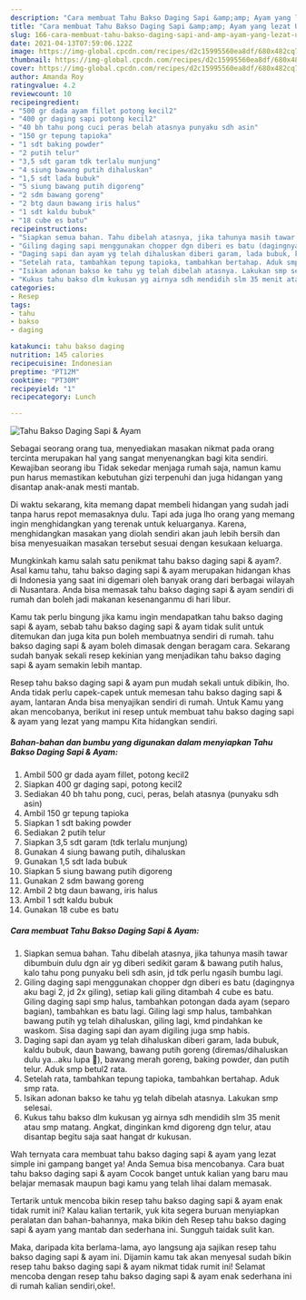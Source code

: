 ```yaml
---
description: "Cara membuat Tahu Bakso Daging Sapi &amp;amp; Ayam yang lezat Untuk Jualan"
title: "Cara membuat Tahu Bakso Daging Sapi &amp;amp; Ayam yang lezat Untuk Jualan"
slug: 166-cara-membuat-tahu-bakso-daging-sapi-and-amp-ayam-yang-lezat-untuk-jualan
date: 2021-04-13T07:59:06.122Z
image: https://img-global.cpcdn.com/recipes/d2c15995560ea8df/680x482cq70/tahu-bakso-daging-sapi-ayam-foto-resep-utama.jpg
thumbnail: https://img-global.cpcdn.com/recipes/d2c15995560ea8df/680x482cq70/tahu-bakso-daging-sapi-ayam-foto-resep-utama.jpg
cover: https://img-global.cpcdn.com/recipes/d2c15995560ea8df/680x482cq70/tahu-bakso-daging-sapi-ayam-foto-resep-utama.jpg
author: Amanda Roy
ratingvalue: 4.2
reviewcount: 10
recipeingredient:
- "500 gr dada ayam fillet potong kecil2"
- "400 gr daging sapi potong kecil2"
- "40 bh tahu pong cuci peras belah atasnya punyaku sdh asin"
- "150 gr tepung tapioka"
- "1 sdt baking powder"
- "2 putih telur"
- "3,5 sdt garam tdk terlalu munjung"
- "4 siung bawang putih dihaluskan"
- "1,5 sdt lada bubuk"
- "5 siung bawang putih digoreng"
- "2 sdm bawang goreng"
- "2 btg daun bawang iris halus"
- "1 sdt kaldu bubuk"
- "18 cube es batu"
recipeinstructions:
- "Siapkan semua bahan. Tahu dibelah atasnya, jika tahunya masih tawar dibumbuin dulu dgn air yg diberi sedikit garam &amp; bawang putih halus, kalo tahu pong punyaku beli sdh asin, jd tdk perlu ngasih bumbu lagi."
- "Giling daging sapi menggunakan chopper dgn diberi es batu (dagingnya aku bagi 2, jd 2x giling), setiap kali giling ditambah 4 cube es batu. Giling daging sapi smp halus, tambahkan potongan dada ayam (separo bagian), tambahkan es batu lagi. Giling lagi smp halus, tambahkan bawang putih yg telah dihaluskan, giling lagi, kmd pindahkan ke waskom. Sisa daging sapi dan ayam digiling juga smp habis."
- "Daging sapi dan ayam yg telah dihaluskan diberi garam, lada bubuk, kaldu bubuk, daun bawang, bawang putih goreng (diremas/dihaluskan dulu ya...aku lupa 🤭), bawang merah goreng, baking powder, dan putih telur. Aduk smp betul2 rata."
- "Setelah rata, tambahkan tepung tapioka, tambahkan bertahap. Aduk smp rata."
- "Isikan adonan bakso ke tahu yg telah dibelah atasnya. Lakukan smp selesai."
- "Kukus tahu bakso dlm kukusan yg airnya sdh mendidih slm 35 menit atau smp matang. Angkat, dinginkan kmd digoreng dgn telur, atau disantap begitu saja saat hangat dr kukusan."
categories:
- Resep
tags:
- tahu
- bakso
- daging

katakunci: tahu bakso daging 
nutrition: 145 calories
recipecuisine: Indonesian
preptime: "PT12M"
cooktime: "PT30M"
recipeyield: "1"
recipecategory: Lunch

---
```



![Tahu Bakso Daging Sapi &amp; Ayam](https://img-global.cpcdn.com/recipes/d2c15995560ea8df/680x482cq70/tahu-bakso-daging-sapi-ayam-foto-resep-utama.jpg)

Sebagai seorang orang tua, menyediakan masakan nikmat pada orang tercinta merupakan hal yang sangat menyenangkan bagi kita sendiri. Kewajiban seorang ibu Tidak sekedar menjaga rumah saja, namun kamu pun harus memastikan kebutuhan gizi terpenuhi dan juga hidangan yang disantap anak-anak mesti mantab.

Di waktu  sekarang, kita memang dapat membeli hidangan yang sudah jadi tanpa harus repot memasaknya dulu. Tapi ada juga lho orang yang memang ingin menghidangkan yang terenak untuk keluarganya. Karena, menghidangkan masakan yang diolah sendiri akan jauh lebih bersih dan bisa menyesuaikan masakan tersebut sesuai dengan kesukaan keluarga. 



Mungkinkah kamu salah satu penikmat tahu bakso daging sapi &amp; ayam?. Asal kamu tahu, tahu bakso daging sapi &amp; ayam merupakan hidangan khas di Indonesia yang saat ini digemari oleh banyak orang dari berbagai wilayah di Nusantara. Anda bisa memasak tahu bakso daging sapi &amp; ayam sendiri di rumah dan boleh jadi makanan kesenanganmu di hari libur.

Kamu tak perlu bingung jika kamu ingin mendapatkan tahu bakso daging sapi &amp; ayam, sebab tahu bakso daging sapi &amp; ayam tidak sulit untuk ditemukan dan juga kita pun boleh membuatnya sendiri di rumah. tahu bakso daging sapi &amp; ayam boleh dimasak dengan beragam cara. Sekarang sudah banyak sekali resep kekinian yang menjadikan tahu bakso daging sapi &amp; ayam semakin lebih mantap.

Resep tahu bakso daging sapi &amp; ayam pun mudah sekali untuk dibikin, lho. Anda tidak perlu capek-capek untuk memesan tahu bakso daging sapi &amp; ayam, lantaran Anda bisa menyajikan sendiri di rumah. Untuk Kamu yang akan mencobanya, berikut ini resep untuk membuat tahu bakso daging sapi &amp; ayam yang lezat yang mampu Kita hidangkan sendiri.

<!--inarticleads1-->

##### Bahan-bahan dan bumbu yang digunakan dalam menyiapkan Tahu Bakso Daging Sapi &amp; Ayam:

1. Ambil 500 gr dada ayam fillet, potong kecil2
1. Siapkan 400 gr daging sapi, potong kecil2
1. Sediakan 40 bh tahu pong, cuci, peras, belah atasnya (punyaku sdh asin)
1. Ambil 150 gr tepung tapioka
1. Siapkan 1 sdt baking powder
1. Sediakan 2 putih telur
1. Siapkan 3,5 sdt garam (tdk terlalu munjung)
1. Gunakan 4 siung bawang putih, dihaluskan
1. Gunakan 1,5 sdt lada bubuk
1. Siapkan 5 siung bawang putih digoreng
1. Gunakan 2 sdm bawang goreng
1. Ambil 2 btg daun bawang, iris halus
1. Ambil 1 sdt kaldu bubuk
1. Gunakan 18 cube es batu




<!--inarticleads2-->

##### Cara membuat Tahu Bakso Daging Sapi &amp; Ayam:

1. Siapkan semua bahan. Tahu dibelah atasnya, jika tahunya masih tawar dibumbuin dulu dgn air yg diberi sedikit garam &amp; bawang putih halus, kalo tahu pong punyaku beli sdh asin, jd tdk perlu ngasih bumbu lagi.
1. Giling daging sapi menggunakan chopper dgn diberi es batu (dagingnya aku bagi 2, jd 2x giling), setiap kali giling ditambah 4 cube es batu. Giling daging sapi smp halus, tambahkan potongan dada ayam (separo bagian), tambahkan es batu lagi. Giling lagi smp halus, tambahkan bawang putih yg telah dihaluskan, giling lagi, kmd pindahkan ke waskom. Sisa daging sapi dan ayam digiling juga smp habis.
1. Daging sapi dan ayam yg telah dihaluskan diberi garam, lada bubuk, kaldu bubuk, daun bawang, bawang putih goreng (diremas/dihaluskan dulu ya...aku lupa 🤭), bawang merah goreng, baking powder, dan putih telur. Aduk smp betul2 rata.
1. Setelah rata, tambahkan tepung tapioka, tambahkan bertahap. Aduk smp rata.
1. Isikan adonan bakso ke tahu yg telah dibelah atasnya. Lakukan smp selesai.
1. Kukus tahu bakso dlm kukusan yg airnya sdh mendidih slm 35 menit atau smp matang. Angkat, dinginkan kmd digoreng dgn telur, atau disantap begitu saja saat hangat dr kukusan.




Wah ternyata cara membuat tahu bakso daging sapi &amp; ayam yang lezat simple ini gampang banget ya! Anda Semua bisa mencobanya. Cara buat tahu bakso daging sapi &amp; ayam Cocok banget untuk kalian yang baru mau belajar memasak maupun bagi kamu yang telah lihai dalam memasak.

Tertarik untuk mencoba bikin resep tahu bakso daging sapi &amp; ayam enak tidak rumit ini? Kalau kalian tertarik, yuk kita segera buruan menyiapkan peralatan dan bahan-bahannya, maka bikin deh Resep tahu bakso daging sapi &amp; ayam yang mantab dan sederhana ini. Sungguh taidak sulit kan. 

Maka, daripada kita berlama-lama, ayo langsung aja sajikan resep tahu bakso daging sapi &amp; ayam ini. Dijamin kamu tak akan menyesal sudah bikin resep tahu bakso daging sapi &amp; ayam nikmat tidak rumit ini! Selamat mencoba dengan resep tahu bakso daging sapi &amp; ayam enak sederhana ini di rumah kalian sendiri,oke!.

